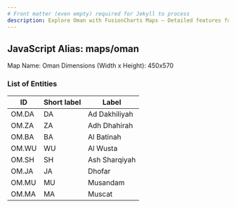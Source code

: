 ```yaml
---
# Front matter (even empty) required for Jekyll to process
description: Explore Oman with FusionCharts Maps – Detailed features for seamless integration. Try now & enhance your data visualization today! 
---
```


## JavaScript Alias: maps/oman

Map Name: Oman
Dimensions (Width x Height): 450x570





### List of Entities

ID | Short label | Label
---|---|---|
OM.DA|DA|Ad Dakhiliyah
OM.ZA|ZA|Adh Dhahirah
OM.BA|BA|Al Batinah
OM.WU|WU|Al Wusta
OM.SH|SH|Ash Sharqiyah
OM.JA|JA|Dhofar
OM.MU|MU|Musandam
OM.MA|MA|Muscat

